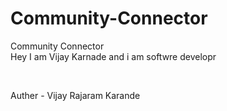# Community-Connector
Community Connector
<br/>
Hey I am Vijay Karnade and i am softwre developr

<br/>

Auther - Vijay Rajaram Karande

